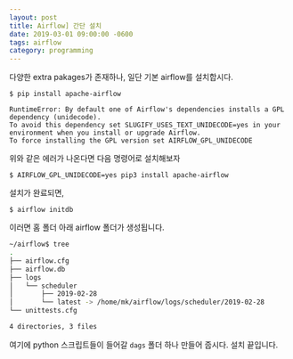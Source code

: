 ```yaml
---
layout: post
title: Airflow] 간단 설치
date: 2019-03-01 09:00:00 -0600
tags: airflow
category: programming
---
```


다양한 extra pakages가 존재하나, 일단 기본 airflow를 설치합시다.

    $ pip install apache-airflow

```
RuntimeError: By default one of Airflow's dependencies installs a GPL dependency (unidecode).
To avoid this dependency set SLUGIFY_USES_TEXT_UNIDECODE=yes in your environment when you install or upgrade Airflow.
To force installing the GPL version set AIRFLOW_GPL_UNIDECODE
```
위와 같은 에러가 나온다면 다음 명령어로 설치해보자

    $ AIRFLOW_GPL_UNIDECODE=yes pip3 install apache-airflow

설치가 완료되면,

    $ airflow initdb

이러면 홈 폴더 아래 airflow 폴더가 생성됩니다.

 ```sh
 ~/airflow$ tree
 .
├── airflow.cfg
├── airflow.db
├── logs
│   └── scheduler
│       ├── 2019-02-28
│       └── latest -> /home/mk/airflow/logs/scheduler/2019-02-28
└── unittests.cfg

4 directories, 3 files
```

여기에 python 스크립트들이 들어갈 `dags` 폴더 하나 만들어 줍시다. 설치 끝입니다.
